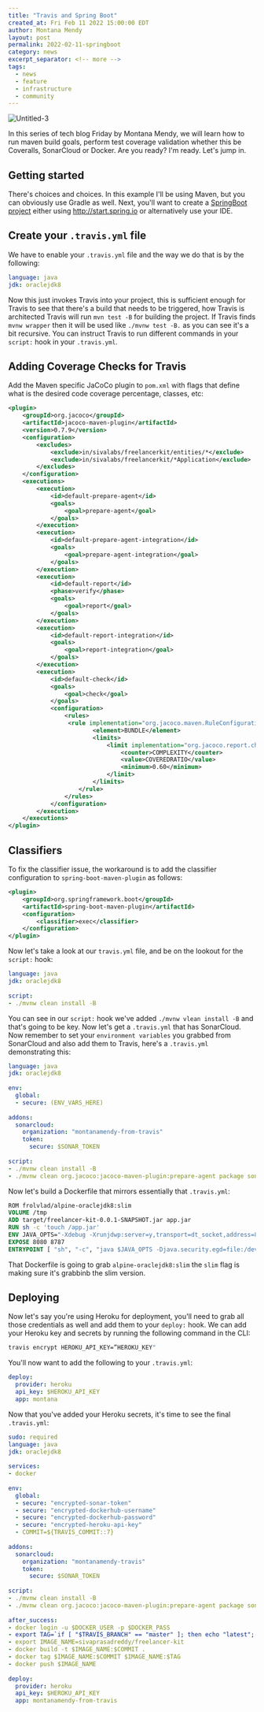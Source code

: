```yaml
---
title: "Travis and Spring Boot"
created_at: Fri Feb 11 2022 15:00:00 EDT
author: Montana Mendy
layout: post
permalink: 2022-02-11-springboot
category: news
excerpt_separator: <!-- more --> 
tags:
  - news
  - feature
  - infrastructure
  - community
---
```


![Untitled-3](https://user-images.githubusercontent.com/20936398/153650476-6310d2c1-7692-45a7-962d-77f983f747c8.png)


In this series of tech blog Friday by Montana Mendy, we will learn how to run maven build goals, perform test coverage validation whether this be Coveralls, SonarCloud or Docker. Are you ready? I'm ready. Let's jump in.

<!-- more --> 

## Getting started

There's choices and choices. In this example I'll be using Maven, but you can obviously use Gradle as well. Next, you'll want to create a [SpringBoot project](http://start.spring.io/) either using http://start.spring.io or alternatively use your IDE. 

## Create your `.travis.yml` file

We have to enable your `.travis.yml` file and the way we do that is by the following: 

```yaml
language: java
jdk: oraclejdk8
```
Now this just invokes Travis into your project, this is sufficient enough for Travis to see that there's a build that needs to be triggered, how Travis is architected Travis will run `mvn test -B` for building the project. If Travis finds `mvnw wrapper` then it will be used like `./mvnw test -B.` as you can see it's a bit recursive. You can instruct Travis to run different commands in your `script:` hook in your `.travis.yml`.

## Adding Coverage Checks for Travis 

Add the Maven specific JaCoCo plugin to `pom.xml` with flags that define what is the desired code coverage percentage, classes, etc:

```xml
<plugin>
    <groupId>org.jacoco</groupId>
    <artifactId>jacoco-maven-plugin</artifactId>
    <version>0.7.9</version>
    <configuration>
        <excludes>
            <exclude>in/sivalabs/freelancerkit/entities/*</exclude>
            <exclude>in/sivalabs/freelancerkit/*Application</exclude>
        </excludes>
    </configuration>
    <executions>
        <execution>
            <id>default-prepare-agent</id>
            <goals>
                <goal>prepare-agent</goal>
            </goals>
        </execution>
        <execution>
            <id>default-prepare-agent-integration</id>
            <goals>
                <goal>prepare-agent-integration</goal>
            </goals>
        </execution>
        <execution>
            <id>default-report</id>
            <phase>verify</phase>
            <goals>
                <goal>report</goal>
            </goals>
        </execution>
        <execution>
            <id>default-report-integration</id>
            <goals>
                <goal>report-integration</goal>
            </goals>
        </execution>
        <execution>
            <id>default-check</id>
            <goals>
                <goal>check</goal>
            </goals>
            <configuration>
                <rules>
                 <rule implementation="org.jacoco.maven.RuleConfiguration">
                        <element>BUNDLE</element>
                        <limits>
                            <limit implementation="org.jacoco.report.check.Limit">
                                <counter>COMPLEXITY</counter>
                                <value>COVEREDRATIO</value>
                                <minimum>0.60</minimum>
                            </limit>
                        </limits>
                    </rule>
                </rules>
            </configuration>
        </execution>
    </executions>
</plugin>
```

## Classifiers 

To fix the classifier issue, the workaround is to add the classifier configuration to `spring-boot-maven-plugin` as follows:

```xml
<plugin>
    <groupId>org.springframework.boot</groupId>
    <artifactId>spring-boot-maven-plugin</artifactId>
    <configuration>
        <classifier>exec</classifier>
    </configuration>
</plugin>
```
Now let's take a look at our `travis.yml` file, and be on the lookout for the `script:` hook:

```yaml
language: java
jdk: oraclejdk8
  
script:
- ./mvnw clean install -B
```

You can see in our `script:` hook we've added `./mvnw vlean install -B` and that's going to be key. Now let's get a `.travis.yml` that has SonarCloud. Now remember to set your `environment variables` you grabbed from SonarCloud and also add them to Travis, here's a `.travis.yml` demonstrating this:

```yaml
language: java
jdk: oraclejdk8
  
env:
  global:
  - secure: (ENV_VARS_HERE)
  
addons:
  sonarcloud:
    organization: "montanamendy-from-travis"
    token:
      secure: $SONAR_TOKEN
  
script:
- ./mvnw clean install -B
- ./mvnw clean org.jacoco:jacoco-maven-plugin:prepare-agent package sonar:sonar
```

Now let's build a Dockerfile that mirrors essentially that `.travis.yml`: 

```Dockerfile
ROM frolvlad/alpine-oraclejdk8:slim
VOLUME /tmp
ADD target/freelancer-kit-0.0.1-SNAPSHOT.jar app.jar
RUN sh -c 'touch /app.jar'
ENV JAVA_OPTS="-Xdebug -Xrunjdwp:server=y,transport=dt_socket,address=8787,suspend=n"
EXPOSE 8080 8787
ENTRYPOINT [ "sh", "-c", "java $JAVA_OPTS -Djava.security.egd=file:/dev/./urandom -Dspring.profiles.active=docker -jar /app.jar" ]
```
That Dockerfile is going to grab `alpine-oraclejdk8:slim` the `slim` flag is making sure it's grabbinb the slim version. 

## Deploying 

Now let's say you're using Heroku for deployment, you'll need to grab all those credentials as well and add them to your `deploy:` hook. We can add your Heroku key and secrets by running the following command in the CLI: 

```bash
travis encrypt HEROKU_API_KEY=”HEROKU_KEY"
```
You'll now want to add the following to your `.travis.yml`: 

```yaml
deploy:
  provider: heroku
  api_key: $HEROKU_API_KEY
  app: montana
```
Now that you've added your Heroku secrets, it's time to see the final `.travis.yml`: 

```yaml
sudo: required
language: java
jdk: oraclejdk8
  
services:
- docker
  
env:
  global:
  - secure: "encrypted-sonar-token"
  - secure: "encrypted-dockerhub-username"
  - secure: "encrypted-dockerhub-password"
  - secure: "encrypted-heroku-api-key"
  - COMMIT=${TRAVIS_COMMIT::7}
  
addons:
  sonarcloud:
    organization: "montanamendy-travis"
    token:
      secure: $SONAR_TOKEN
  
script:
- ./mvnw clean install -B
- ./mvnw clean org.jacoco:jacoco-maven-plugin:prepare-agent package sonar:sonar
  
after_success:
- docker login -u $DOCKER_USER -p $DOCKER_PASS
- export TAG=`if [ "$TRAVIS_BRANCH" == "master" ]; then echo "latest"; else echo $TRAVIS_BRANCH&amp;amp;amp;amp;amp;amp;lt;span data-mce-type="bookmark" style="display: inline-block; width: 0px; overflow: hidden; line-height: 0;" class="mce_SELRES_start"&amp;amp;amp;amp;amp;amp;gt;&amp;amp;amp;amp;amp;amp;lt;/span&amp;amp;amp;amp;amp;amp;gt;; fi`
- export IMAGE_NAME=sivaprasadreddy/freelancer-kit
- docker build -t $IMAGE_NAME:$COMMIT .
- docker tag $IMAGE_NAME:$COMMIT $IMAGE_NAME:$TAG
- docker push $IMAGE_NAME
  
deploy:
  provider: heroku
  api_key: $HEROKU_API_KEY
  app: montanamendy-from-travis
  ```
